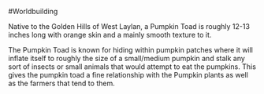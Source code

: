 #Worldbuilding 

Native to the Golden Hills of West Laylan, a Pumpkin Toad is roughly 12-13 inches long with orange skin and a mainly smooth texture to it. 

The Pumpkin Toad is known for hiding within pumpkin patches where it will inflate itself to roughly the size of a small/medium pumpkin and stalk any sort of insects or small animals that would attempt to eat the pumpkins. This gives the pumpkin toad a fine relationship with the Pumpkin plants as well as the farmers that tend to them.